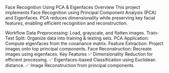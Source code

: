 Face Recognition Using PCA & Eigenfaces
Overview
This project implements Face Recognition using Principal Component Analysis (PCA) and Eigenfaces. PCA reduces dimensionality while preserving key facial features, enabling efficient recognition and reconstruction.

Workflow
Data Preprocessing: Load, grayscale, and flatten images.
Train-Test Split: Organize data into training & testing sets.
PCA Application: Compute eigenfaces from the covariance matrix.
Feature Extraction: Project images onto top principal components.
Face Reconstruction: Recreate images using eigenfaces.
Key Features
✅ Dimensionality Reduction for efficient processing.
✅ Eigenfaces-based Classification using Euclidean distance.
✅ Image Reconstruction from principal components.
